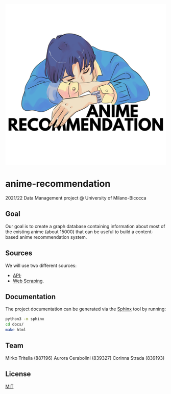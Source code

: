 ![anime-recommendation](./logos/black.png)

# anime-recommendation
2021/22 Data Management project @ University of Milano-Bicocca

## Goal 
Our goal is to create a graph database containing information about most of the existing anime (about 15000) that can be useful to build a content-based anime recommendation system.

## Sources
We will use two different sources:
* [API](https://aniapi.com "AniAPI");
* [Web Scraping](https://myanimelist.net/ "My Anime List").

## Documentation
The project documentation can be generated via the [Sphinx](https://www.sphinx-doc.org/en/master/ "Sphinx") tool by running:

```bash
python3 -m sphinx
cd docs/
make html
```

## Team
Mirko Tritella (887196)
Aurora Cerabolini (839327)
Corinna Strada (839193)

## License
[MIT](https://choosealicense.com/licenses/mit/)